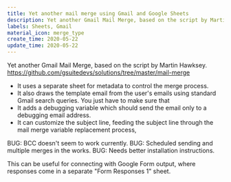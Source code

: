 ```yaml
---
title: Yet another mail merge using Gmail and Google Sheets
description: Yet another Gmail Mail Merge, based on the script by Martin Hawksey.  https://github.com/gsuitedevs/solutions/tree/master/mail-merge
labels: Sheets, Gmail
material_icon: merge_type
create_time: 2020-05-22
update_time: 2020-05-22
---
```


Yet another Gmail Mail Merge, based on the script by Martin Hawksey.
https://github.com/gsuitedevs/solutions/tree/master/mail-merge

* It uses a separate sheet for metadata to control the merge process.
* It also draws the template email from the user's emails using standard Gmail search queries.  You just have to make sure that
* It adds a debugging variable which should send the email only to a debugging email address.
* It can customize the subject line, feeding the subject line through the mail merge variable replacement process,

BUG: BCC doesn't seem to work currently.
BUG: Scheduled sending and multiple merges in the works.
BUG: Needs better installation instructions.

This can be useful for connecting with Google Form output, where responses come in a separate "Form Responses 1" sheet.
